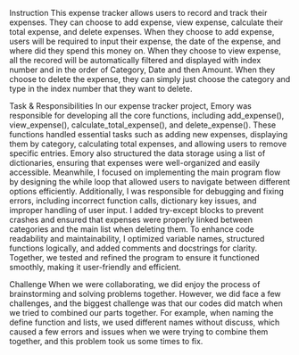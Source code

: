 Instruction
This expense tracker allows users to record and track their expenses. They can choose to add expense, view expense, calculate their total expense, and delete expenses. When they choose to add expense, users will be required to input their expense, the date of the expense, and where did they spend this money on. When they choose to view expense, all the recored will be automatically filtered and displayed with index number and in the order of Category, Date and then Amount. When they choose to delete the expense, they can simply just choose the category and type in the index number that they want to delete.

Task & Responsibilities
In our expense tracker project, Emory was responsible for developing all the core functions, including add_expense(), view_expense(), calculate_total_expense(), and delete_expense(). These functions handled essential tasks such as adding new expenses, displaying them by category, calculating total expenses, and allowing users to remove specific entries. Emory also structured the data storage using a list of dictionaries, ensuring that expenses were well-organized and easily accessible. Meanwhile, I focused on implementing the main program flow by designing the while loop that allowed users to navigate between different options efficiently. Additionally, I was responsible for debugging and fixing errors, including incorrect function calls, dictionary key issues, and improper handling of user input. I added try-except blocks to prevent crashes and ensured that expenses were properly linked between categories and the main list when deleting them. To enhance code readability and maintainability, I optimized variable names, structured functions logically, and added comments and docstrings for clarity. Together, we tested and refined the program to ensure it functioned smoothly, making it user-friendly and efficient.

Challenge
When we were collaborating, we did enjoy the process of brainstorming and solving problems together. However, we did face a few challenges, and the biggest challenge was that our codes did match when we tried to combined our parts together. For example, when naming the define function and lists, we used different names without discuss, which caused a few errors and issues when we were trying to combine them together, and this problem took us some times to fix.

